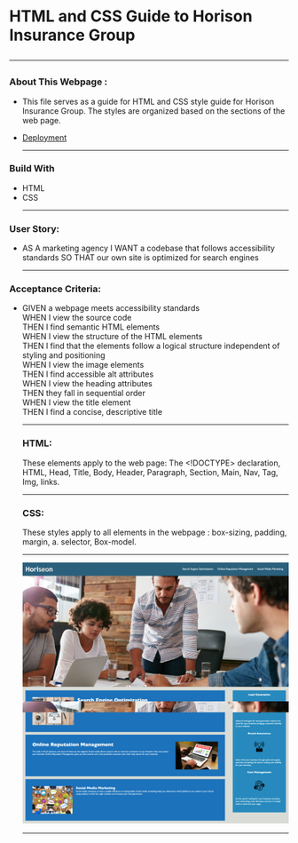 # HTML and CSS Guide to Horison Insurance Group <hr/>

### About This Webpage :

- This file serves as a guide for HTML and CSS style guide for Horison Insurance Group. The styles are organized based on the sections of the web page.

- [ Deployment ](https://github.com/mdRashed30/Weekly-Challenge--2023.git) <hr/>

### Build With

- HTML
- CSS <hr/>

### User Story:

- AS A marketing agency I WANT a codebase that follows accessibility standards
  SO THAT our own site is optimized for search engines <hr/>

### Acceptance Criteria:

- GIVEN a webpage meets accessibility standards <br/>
  WHEN I view the source code<br/>
  THEN I find semantic HTML elements <br/>
  WHEN I view the structure of the HTML elements <br/>
  THEN I find that the elements follow a logical structure independent of styling and positioning <br/>
  WHEN I view the image elements <br/>
  THEN I find accessible alt attributes <br/>
  WHEN I view the heading attributes <br/>
  THEN they fall in sequential order <br/>
  WHEN I view the title element <br/>
  THEN I find a concise, descriptive title <br/> <hr/>

  ### HTML:

  These elements apply to the web page: The <!DOCTYPE> declaration, HTML, Head, Title, Body, Header, Paragraph, Section, Main, Nav, Tag, Img, links. <hr/>

  ### CSS:

  These styles apply to all elements in the webpage : box-sizing, padding, margin, a. selector, Box-model.<hr/>

  ![HorisonGroup](./Develop/assets/images/screencapture-file-Users-mdmamatajurrashed-Desktop-bootcamp-urban-octo-telegram-Develop-index-html-2023-03-22-16_54_44.png) <hr/>
